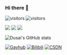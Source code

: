 ### Hi there 👋

<!--
**Sandman6z/Sandman6z** is a ✨ _special_ ✨ repository because its `README.md` (this file) appears on your GitHub profile.

Here are some ideas to get you started:

- 🔭 I’m currently working on ...
- 🌱 I’m currently learning ...
- 👯 I’m looking to collaborate on ...
- 🤔 I’m looking for help with ...
- 💬 Ask me about ...
- 📫 How to reach me: ...
- 😄 Pronouns: ...
- ⚡ Fun fact: ...
-->

<!-- 
 网址参数 page_id 是必需的，请使用唯一的字符串来最好地代表您的页面。

我建议您遵循以下page_id规则：

For README.md file, use ${your.username}.${your.repo.id}                      eg: https://visitor-badge.glitch.me/badge?page_id=jwenjian.visitor-badge
For Issue body,     use ${your.username}.${your.repo.id}.issue.${issue.id}    eg: https://visitor-badge.glitch.me/badge?page_id=jwenjian.visitor-badge.issue.1
或者其他任何markdown内容，请给一个唯一的字符串来区分

网址参数left_color和right_color是可选的，您可以通过传递两个参数来自定义徽章颜色。这些值支持颜色名称（如绿色）和十六进制字符串中的 RGB，以标签开头（如 #66ccff）
-->
<!-- <img ${Sandman6z}.${STM32_cubemx_AI_test} src = "https://visitor-badge.glitch.me/badge?page_id=jwenjian.visitor-badge" /> -->

![visitors](https://github.com/Sandman6z/badge?page_id=STM32_cubemx_AI_test&left_color=green&right_color=red)
![visitors](https://visitor-badge.glitch.me/badge?page_id=page.id&left_color=green&right_color=red)

<!--  -->
<img src = "https://img.shields.io/badge/dynamic/json?color=brightgreen&label=UAV&prefix=sdf&query=sdfsdf&suffix=sdf&url=www" />

<!--  -->

<img height="" width="" src="https://img.shields.io/badge/python-3.9-orange?style=for-the-badge&logo=python&logoColor=orange" />

<img src="https://img.shields.io/badge/UAV-Quadcopter-brightgreen?style=social&logo=appveyor" />






![Dusai's GitHub stats](https://github-readme-stats.vercel.app/api?username=Sandman6z&show_icons=true&theme=radical)

[![Gayhub](https://img.shields.io/badge/ForgiveDB-HuiZ-brightgreen.svg)](https://github.com/Sandman6z)
[![Bilibili](https://img.shields.io/badge/ForgiveDB-HuiZ-brightgreen.svg)](https://space.bilibili.com/120363860?spm_id_from=333.1007.0.0)
[![CSDN](https://img.shields.io/badge/ForgiveDB-HuiZ-brightgreen.svg)](https://blog.csdn.net/Sandman06?spm=1019.2139.3001.5343)
